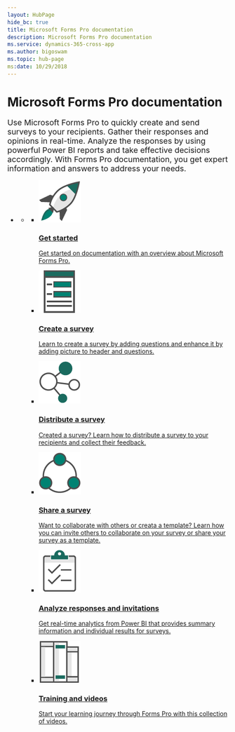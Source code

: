 ```yaml
---
layout: HubPage
hide_bc: true
title: Microsoft Forms Pro documentation
description: Microsoft Forms Pro documentation
ms.service: dynamics-365-cross-app
ms.author: bigoswam
ms.topic: hub-page
ms:date: 10/29/2018
---
```

<div id="main" class="v2">
    <div class="container">
        <h1>Microsoft Forms Pro documentation</h1>
        <p style="font-size: 1.12rem;margin-bottom: 1rem;">Use Microsoft Forms Pro to quickly create and send surveys to your recipients. Gather their responses and opinions in real-time. Analyze the responses by using powerful Power BI reports and take effective decisions accordingly. With Forms Pro documentation, you get expert information and answers to address your needs.</p>
        <ul class="pivots">
            <li>
                <a href="#home"></a>
                <ul id="home">
                    <li>
                        <a href="#home-all"></a>
                        <ul id="home-all" class="cardsC">
                            <li>
                                <a href="get-started-microsoft-forms-pro.md">
                                    <div class="cardSize">
                                        <div class="cardPadding">
                                            <div class="card">
                                                <div class="cardImageOuter">
                                                    <div class="cardImage bgdAccent1">
                                                        <img src="media/get-started.png" alt="" />
                                                    </div>
                                                </div>
                                                <div class="cardText">
                                                    <h3>Get started</h3>
                                                    <p>Get started on documentation with an overview about Microsoft Forms Pro.</p>
                                                </div>
                                            </div>
                                        </div>
                                    </div>
                                </a>
                            </li>
                            <li>
                                <a href="create-survey.md">
                                    <div class="cardSize">
                                        <div class="cardPadding">
                                            <div class="card">
                                                <div class="cardImageOuter">
                                                    <div class="cardImage bgdAccent1">
                                                        <img src="media/form.png" alt="" />
                                                    </div>
                                                </div>
                                                <div class="cardText">
                                                    <h3>Create a survey</h3>
                                                    <p>Learn to create a survey by adding questions and enhance it by adding picture to header and questions.</p>
                                                </div>
                                            </div>
                                        </div>
                                    </div>
                                </a>
                            </li>
                            <li>
                                <a href="distribute-survey.md">
                                    <div class="cardSize">
                                        <div class="cardPadding">
                                            <div class="card">
                                                <div class="cardImageOuter">
                                                    <div class="cardImage bgdAccent1">
                                                        <img src="media/multi-connect.png" alt="" />
                                                    </div>
                                                </div>
                                                <div class="cardText">
                                                    <h3>Distribute a survey</h3>
                                                    <p>Created a survey? Learn how to distribute a survey to your recipients and collect their feedback.</p>
                                                </div>
                                            </div>
                                        </div>
                                    </div>
                                </a>
                            </li>
                            <li>
                                <a href="collaborate-on-survey.md">
                                    <div class="cardSize">
                                        <div class="cardPadding">
                                            <div class="card">
                                                <div class="cardImageOuter">
                                                    <div class="cardImage bgdAccent1">
                                                        <img src="media/share.png" alt="" />
                                                    </div>
                                                </div>
                                                <div class="cardText">
                                                    <h3>Share a survey</h3>
                                                    <p>Want to collaborate with others or creata a template? Learn how you can invite others to collaborate on your survey or share your survey as a template.</p>
                                                </div>
                                            </div>
                                        </div>
                                    </div>
                                </a>
                            </li>
                            <li>
                                <a href="index.md">
                                    <div class="cardSize">
                                        <div class="cardPadding">
                                            <div class="card">
                                                <div class="cardImageOuter">
                                                    <div class="cardImage bgdAccent1">
                                                        <img src="media/tasks.png" alt="" />
                                                    </div>
                                                </div>
                                                <div class="cardText">
                                                    <h3>Analyze responses and invitations</h3>
                                                    <p>Get real-time analytics from Power BI that provides summary information and individual results for surveys.</p>
                                                </div>
                                            </div>
                                        </div>
                                    </div>
                                </a>
                            </li>
                            <li>
                                <a href="index.md">
                                    <div class="cardSize">
                                        <div class="cardPadding">
                                            <div class="card">
                                                <div class="cardImageOuter">
                                                    <div class="cardImage bgdAccent1">
                                                        <img src="media/library.png" alt="" />
                                                    </div>
                                                </div>
                                                <div class="cardText">
                                                    <h3>Training and videos</h3>
                                                    <p>Start your learning journey through Forms Pro with this collection of videos.</p>
                                                </div>
                                            </div>
                                        </div>
                                    </div>
                                </a>
                            </li>
                        </ul>
                    </li>
                </ul>
            </li>
        </ul>
    </div>
</div>
